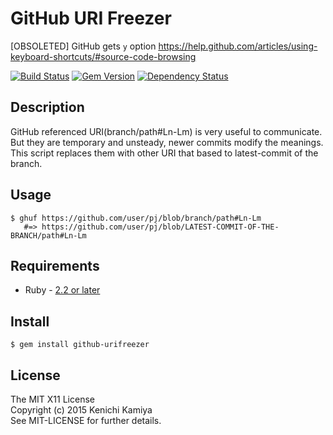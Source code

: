 GitHub URI Freezer
=======================

[OBSOLETED] GitHub gets `y` option https://help.github.com/articles/using-keyboard-shortcuts/#source-code-browsing

[![Build Status](https://secure.travis-ci.org/kachick/github-urifreezer.png)](http://travis-ci.org/kachick/github-urifreezer)
[![Gem Version](https://badge.fury.io/rb/github-urifreezer.png)](http://badge.fury.io/rb/github-urifreezer)
[![Dependency Status](https://gemnasium.com/kachick/github-urifreezer.svg)](https://gemnasium.com/kachick/github-urifreezer)

Description
-----------

GitHub referenced URI(branch/path#Ln-Lm) is very useful to communicate.
But they are temporary and unsteady, newer commits modify the meanings.
This script replaces them with other URI that based to latest-commit of the branch.

Usage
-----

```shell
$ ghuf https://github.com/user/pj/blob/branch/path#Ln-Lm
   #=> https://github.com/user/pj/blob/LATEST-COMMIT-OF-THE-BRANCH/path#Ln-Lm
```

Requirements
-------------

* Ruby - [2.2 or later](http://travis-ci.org/#!/kachick/github-urifreezer)

Install
-------

```shell
$ gem install github-urifreezer
```

License
--------

The MIT X11 License  
Copyright (c) 2015 Kenichi Kamiya  
See MIT-LICENSE for further details.
